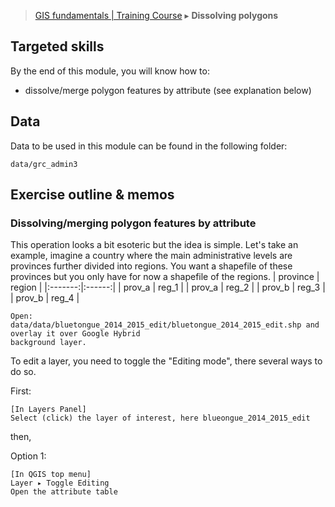 > [GIS fundamentals | Training Course](agenda.md) ▸ **Dissolving polygons**

## Targeted skills
By the end of this module, you will know how to:
* dissolve/merge polygon features by attribute (see explanation below)

## Data
Data to be used in this module can be found in the following folder:
```
data/grc_admin3
```
## Exercise outline & memos


###  Dissolving/merging polygon features by attribute

This operation looks a bit esoteric but the idea is simple. Let's take an example, imagine a country where the main administrative
levels are provinces further divided into regions. You want a shapefile of these provinces but you only have for now a shapefile of
the regions. 
| province | region |
|:-------:|:------:|
| prov_a   | reg_1  |
| prov_a   | reg_2  |
| prov_b   | reg_3  |
| prov_b   | reg_4  |





```
Open: data/data/bluetongue_2014_2015_edit/bluetongue_2014_2015_edit.shp and overlay it over Google Hybrid
background layer.
```

To edit a layer, you need to toggle the "Editing mode", there several ways to do so.

First:
```
[In Layers Panel]
Select (click) the layer of interest, here blueongue_2014_2015_edit
```

then,

Option 1:

```
[In QGIS top menu] 
Layer ▸ Toggle Editing
Open the attribute table

